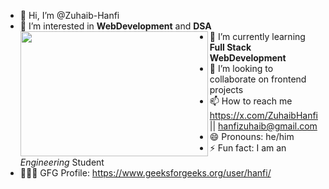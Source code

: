 - 👋 Hi, I’m @Zuhaib-Hanfi
- 👀 I’m interested in **WebDevelopment** and **DSA**
  <img src="https://camo.githubusercontent.com/c87ad6a19c7544e9b15b362bb5db638da7bb26f1d4442ed5bdf7c9e01640b751/68747470733a2f2f6d69722d73332d63646e2d63662e626568616e63652e6e65742f70726f6a6563745f6d6f64756c65732f68642f3036663231613136313932313931392e363363643738383764306137302e676966" width="300" height="200" align="left">
- 🌱 I’m currently learning **Full Stack WebDevelopment**
- 💞️ I’m looking to collaborate on frontend projects
- 📫 How to reach me https://x.com/ZuhaibHanfi || hanfizuhaib@gmail.com
- 😄 Pronouns: he/him
- ⚡ Fun fact: I am an *Engineering* Student
- 🧑🏻‍💻 GFG Profile: https://www.geeksforgeeks.org/user/hanfi/




<!---
Zuhaib-Hanfi/Zuhaib-Hanfi is a ✨ special ✨ repository because its `README.md` (this file) appears on your GitHub profile.
You can click the Preview link to take a look at your changes.
--->
